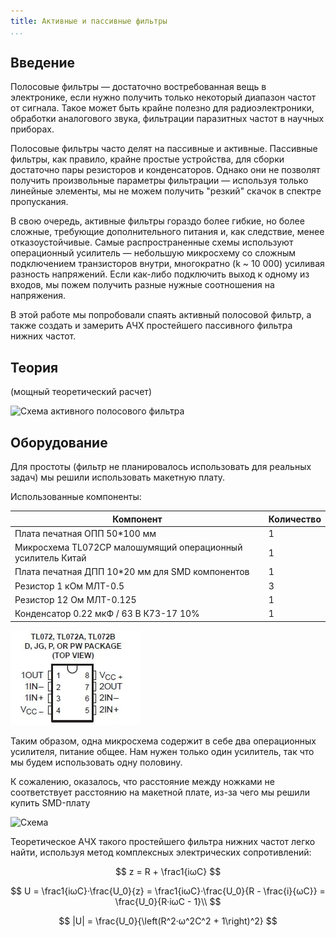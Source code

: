 ```yaml
---
title: Активные и пассивные фильтры
...
```


## Введение

Полосовые фильтры — достаточно востребованная вещь в электронике, если нужно получить только некоторый диапазон частот от сигнала. Такое может быть крайне полезно для радиоэлектроники, обработки аналогового звука, фильтрации паразитных частот в научных приборах.

Полосовые фильтры часто делят на пассивные и активные. Пассивные фильтры, как правило, крайне простые устройства, для сборки достаточно пары резисторов и конденсаторов. Однако они не позволят получить произвольные параметры фильтрации — используя только линейные элементы, мы не можем получить "резкий" скачок в спектре пропускания.

В свою очередь, активные фильтры гораздо более гибкие, но более сложные, требующие дополнительного питания и, как следствие, менее отказоустойчивые. Самые распространенные схемы используют операционный усилитель — небольшую микросхему со сложным подключением транзисторов внутри, многократно (k ~ 10 000) усиливая разность напряжений. Если как-либо подключить выход к одному из входов, мы пожем получить разные нужные соотношения на напряжения.

В этой работе мы попробовали спаять активный полосовой фильтр, а также создать и замерить АЧХ простейшего пассивного фильтра нижних частот.

## Теория
(мощный теоретический расчет)

![Схема активного полосового фильтра](src.assets/op.svg)


## Оборудование
Для простоты (фильтр не планировалось использовать для реальных задач) мы решили использовать макетную плату.

Использованные компоненты:

Компонент | Количество
--- | ---
Плата печатная ОПП 50\*100 мм | 1
Микросхема TL072CP малошумящий операционный усилитель Китай | 1
Плата печатная ДПП 10\*20 мм для SMD компонентов | 1
Резистор 1 кОм МЛТ-0.5 | 3
Резистор 12 Ом МЛТ-0.125 | 1
Конденсатор 0.22 мкФ / 63 В К73-17 10%  | 1


![Распиновка выходов операционного усилителя](src.assets/op-pins.jpg)

Таким образом, одна микросхема содержит в себе два операционных усилителя, питание общее. Нам нужен только один усилитель, так что мы будем использовать одну половину.

К сожалению, оказалось, что расстояние между ножками не соответствует расстоянию на макетной плате, из-за чего мы решили купить SMD-плату 


![Схема ](src.assets/lowpass.svg)








Теоретическое АЧХ такого простейшего фильтра нижних частот легко найти, используя метод комплексных электрических сопротивлений:

$$
z = R + \frac1{iωC}
$$

$$
U = \frac1{iωC}·\frac{U_0}{z} = \frac1{iωC}·\frac{U_0}{R - \frac{i}{ωC}} = \frac{U_0}{R·iωC - 1}\\
$$

$$
|U| = \frac{U_0}{\left(R^2·ω^2C^2 + 1\right)^2}
$$